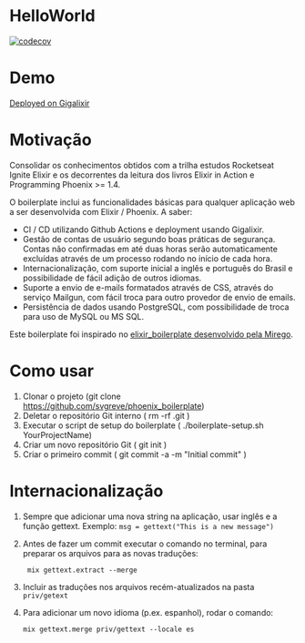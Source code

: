 # HelloWorld

[![codecov](https://codecov.io/gh/svgreve/phoenix_boilerplate/branch/main/graph/badge.svg?token=R0RNKX31D3)](https://codecov.io/gh/svgreve/phoenix_boilerplate)

# Demo

[Deployed on Gigalixir](https://witty-advanced-amphibian.gigalixirapp.com/)


# Motivação

Consolidar os conhecimentos obtidos com a trilha estudos Rocketseat Ignite Elixir e os decorrentes da leitura dos livros Elixir in Action e Programming Phoenix >= 1.4.

O boilerplate inclui as funcionalidades básicas para qualquer aplicação web a ser desenvolvida com Elixir / Phoenix. A saber:

- CI / CD utilizando Github Actions e deployment usando Gigalixir.
- Gestão de contas de usuário segundo boas práticas de segurança. Contas não confirmadas em até duas horas serão automaticamente excluídas através de um processo rodando no início de cada hora.
- Internacionalização, com suporte inicial a inglês e português do Brasil e possibilidade de fácil adição de outros idiomas.
- Suporte a envio de e-mails formatados através de CSS, através do serviço Mailgun, com fácil troca para outro provedor de envio de emails.
- Persistência de dados usando PostgreSQL, com possibilidade de troca para uso de MySQL ou MS SQL.

Este boilerplate foi inspirado no [elixir_boilerplate desenvolvido pela Mirego](https://github.com/mirego/elixir-boilerplate).

# Como usar

1. Clonar o projeto (git clone https://github.com/svgreve/phoenix_boilerplate)
2. Deletar o repositório Git interno ( rm -rf .git )
3. Executar o script de setup do boilerplate ( ./boilerplate-setup.sh YourProjectName)
4. Criar um novo repositório Git ( git init )
5. Criar o primeiro commit ( git commit -a -m "Initial commit" )

# Internacionalização

1. Sempre que adicionar uma nova string na aplicação, usar inglês e a função gettext. Exemplo:
			```msg = gettext("This is a new message")```
			
2. Antes de fazer um commit executar o comando no terminal, para preparar os arquivos para as novas traduções:

		mix gettext.extract --merge
		
3. Incluir as traduções nos arquivos recém-atualizados na pasta ``priv/getext``
4. Para adicionar um novo idioma (p.ex. espanhol), rodar o comando:

	```mix gettext.merge priv/gettext --locale es```

